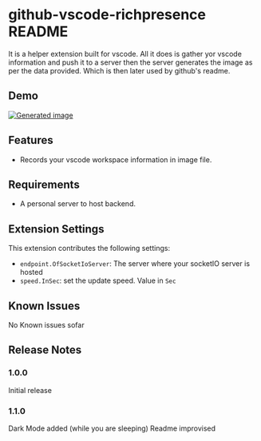 # github-vscode-richpresence README

It is a helper extension built for vscode. All it does is gather yor vscode information and push it to a server then the server generates the image as per the data provided. Which is then later used by github's readme.

## Demo

[![Generated image](http://161.97.66.38:9998/img.jpeg)](https://github.com/rubenkharel/rubenkharel)
 


## Features

- Records your vscode workspace information in image file. 

## Requirements

- A personal server to host backend.

## Extension Settings

This extension contributes the following settings:

* `endpoint.OfSocketIoServer`: The server where your socketIO server is hosted
* `speed.InSec`: set the update speed. Value in `Sec`

## Known Issues

No Known issues sofar

## Release Notes

### 1.0.0

Initial release

### 1.1.0

Dark Mode added (while you are sleeping)
Readme improvised
